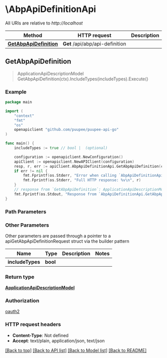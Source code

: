 # \AbpApiDefinitionApi

All URIs are relative to *http://localhost*

Method | HTTP request | Description
------------- | ------------- | -------------
[**GetAbpApiDefinition**](AbpApiDefinitionApi.md#GetAbpApiDefinition) | **Get** /api/abp/api-definition | 



## GetAbpApiDefinition

> ApplicationApiDescriptionModel GetAbpApiDefinition(ctx).IncludeTypes(includeTypes).Execute()



### Example

```go
package main

import (
    "context"
    "fmt"
    "os"
    openapiclient "github.com/puupee/puupee-api-go"
)

func main() {
    includeTypes := true // bool |  (optional)

    configuration := openapiclient.NewConfiguration()
    apiClient := openapiclient.NewAPIClient(configuration)
    resp, r, err := apiClient.AbpApiDefinitionApi.GetAbpApiDefinition(context.Background()).IncludeTypes(includeTypes).Execute()
    if err != nil {
        fmt.Fprintf(os.Stderr, "Error when calling `AbpApiDefinitionApi.GetAbpApiDefinition``: %v\n", err)
        fmt.Fprintf(os.Stderr, "Full HTTP response: %v\n", r)
    }
    // response from `GetAbpApiDefinition`: ApplicationApiDescriptionModel
    fmt.Fprintf(os.Stdout, "Response from `AbpApiDefinitionApi.GetAbpApiDefinition`: %v\n", resp)
}
```

### Path Parameters



### Other Parameters

Other parameters are passed through a pointer to a apiGetAbpApiDefinitionRequest struct via the builder pattern


Name | Type | Description  | Notes
------------- | ------------- | ------------- | -------------
 **includeTypes** | **bool** |  | 

### Return type

[**ApplicationApiDescriptionModel**](ApplicationApiDescriptionModel.md)

### Authorization

[oauth2](../README.md#oauth2)

### HTTP request headers

- **Content-Type**: Not defined
- **Accept**: text/plain, application/json, text/json

[[Back to top]](#) [[Back to API list]](../README.md#documentation-for-api-endpoints)
[[Back to Model list]](../README.md#documentation-for-models)
[[Back to README]](../README.md)

